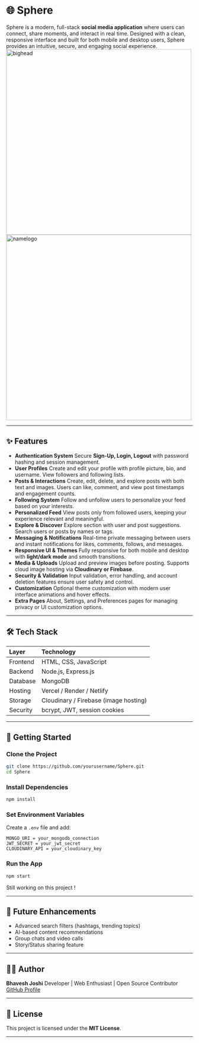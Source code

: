 # 🌐 Sphere

Sphere is a modern, full-stack **social media application** where users can connect, share moments, and interact in real time. Designed with a clean, responsive interface and built for both mobile and desktop users, Sphere provides an intuitive, secure, and engaging social experience.
<img width="500" height="500" alt="bighead" src="https://github.com/user-attachments/assets/c77a8460-792f-4cde-a0c6-991e39516474" />
<img width="500" height="500" alt="namelogo" src="https://github.com/user-attachments/assets/b402cc09-eb8f-410c-8a25-0af7e1833dda" />
***

## ✨ Features

- **Authentication System**
Secure **Sign-Up, Login, Logout** with password hashing and session management.
- **User Profiles**
Create and edit your profile with profile picture, bio, and username. View followers and following lists.
- **Posts \& Interactions**
Create, edit, delete, and explore posts with both text and images. Users can like, comment, and view post timestamps and engagement counts.
- **Following System**
Follow and unfollow users to personalize your feed based on your interests.
- **Personalized Feed**
View posts only from followed users, keeping your experience relevant and meaningful.
- **Explore \& Discover**
Explore section with user and post suggestions. Search users or posts by names or tags.
- **Messaging \& Notifications**
Real-time private messaging between users and instant notifications for likes, comments, follows, and messages.
- **Responsive UI \& Themes**
Fully responsive for both mobile and desktop with **light/dark mode** and smooth transitions.
- **Media \& Uploads**
Upload and preview images before posting. Supports cloud image hosting via **Cloudinary or Firebase**.
- **Security \& Validation**
Input validation, error handling, and account deletion features ensure user safety and control.
- **Customization**
Optional theme customization with modern user interface animations and hover effects.
- **Extra Pages**
About, Settings, and Preferences pages for managing privacy or UI customization options.

***

## 🛠️ Tech Stack

| Layer | Technology |
| :-- | :-- |
| Frontend | HTML, CSS, JavaScript |
| Backend | Node.js, Express.js |
| Database | MongoDB |
| Hosting | Vercel / Render / Netlify |
| Storage | Cloudinary / Firebase (image hosting) |
| Security | bcrypt, JWT, session cookies |


***

## 🚀 Getting Started

### Clone the Project

```bash
git clone https://github.com/yourusername/Sphere.git
cd Sphere
```


### Install Dependencies

```bash
npm install
```


### Set Environment Variables

Create a `.env` file and add:

```
MONGO_URI = your_mongodb_connection
JWT_SECRET = your_jwt_secret
CLOUDINARY_API = your_cloudinary_key
```


### Run the App

```bash
npm start
```

Still working on this project ! 

***

## 🌈 Future Enhancements

- Advanced search filters (hashtags, trending topics)
- AI-based content recommendations
- Group chats and video calls
- Story/Status sharing feature

***

## 👨‍💻 Author

**Bhavesh Joshi**
Developer | Web Enthusiast | Open Source Contributor
[GitHub Profile](https://github.com/bhavesh10joshi)

***

## 📜 License

This project is licensed under the **MIT License**.

***
